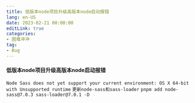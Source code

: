 ```yaml
---
title: 低版本node项目升级高版本node启动报错
lang: en-US
date: 2023-02-21 00:00:00
editLink: true
categories: 
- 困难冲冲
tag: 
- Bug
---
```



#### 低版本node项目升级高版本node启动报错

`Node Sass does not yet support your current environment: OS X 64-bit with Unsupported runtime`
`更新node-sass和sass-loader`
`pnpm add node-sass@7.0.3 sass-loader@7.0.1 -D`
